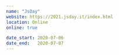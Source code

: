 ```yaml
---
name: "JsDay"
website: https://2021.jsday.it/index.html
location: Online
online: true

date_start: 2020-07-06
date_end:   2020-07-07
---
```

